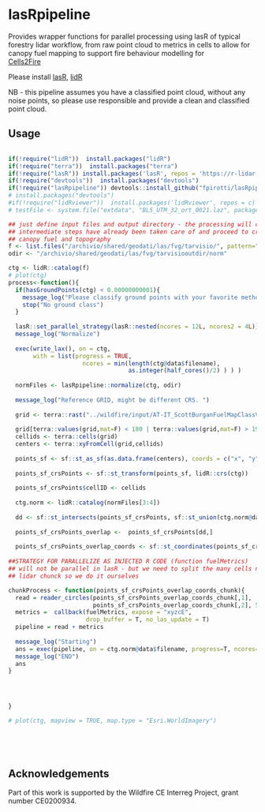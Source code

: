 # lasRpipeline

Provides wrapper functions for parallel processing using lasR of typical forestry 
lidar workflow, from raw point cloud to metrics in cells to allow for
canopy fuel mapping to support fire behaviour modelling for  
[Cells2Fire](https://github.com/cell2fire/Cell2Fire)

Please install [lasR](https://github.com/r-lidar/lasR), 
[lidR](https://github.com/r-lidar/lidR)

NB - this pipeline assumes you have a classified point cloud, without
any noise points, so please use responsible and provide a clean and 
classified point cloud.

## Usage

``` r 

if(!require("lidR"))  install.packages("lidR")
if(!require("terra"))  install.packages("terra")
if(!require("lasR")) install.packages('lasR', repos = 'https://r-lidar.r-universe.dev')
if(!require("devtools"))  install.packages("devtools")
if(!require("lasRpipeline")) devtools::install_github("fpirotti/lasRpipeline")
# install.packages("devtools")
#if(!require("lidRviewer"))  install.packages('lidRviewer', repos = c('https://r-lidar.r-universe.dev'))
# testFile <- system.file("extdata", "BL5_UTM_32_ort_0021.laz", package = "lasRpipeline")

## just define input files and output directory - the processing will check if 
## intermediate steps have already been taken care of and proceed to create a 
## canopy fuel and topography 
f <- list.files("/archivio/shared/geodati/las/fvg/tarvisio/", pattern="(?i)\\.la(s|z)$", full.names = T )
odir <- "/archivio/shared/geodati/las/fvg/tarvisiooutdir/norm"

ctg <- lidR::catalog(f)
# plot(ctg)
process<-function(){
  if(hasGroundPoints(ctg) < 0.00000000001){
    message_log("Please classify ground points with your favorite method before continuing. ") 
    stop("No ground class")
  }  
  
  lasR::set_parallel_strategy(lasR::nested(ncores = 12L, ncores2 = 4L))
  message_log("Normalize") 
 
  exec(write_lax(), on = ctg,  
       with = list(progress = TRUE, 
                     ncores = min(length(ctg@data$filename), 
                                  as.integer(half_cores()/2) ) ) )
                                  
  normFiles <- lasRpipeline::normalize(ctg, odir)
   
  message_log("Reference GRID, might be different CRS. ") 
  
  grid <- terra::rast("../wildfire/input/AT-IT_ScottBurganFuelMapClassV2.tif")
  
  grid[terra::values(grid,mat=F) < 180 | terra::values(grid,mat=F) > 190] <- NA
  cellids <- terra::cells(grid)
  centers <- terra::xyFromCell(grid,cellids)
  
  points_sf <- sf::st_as_sf(as.data.frame(centers), coords = c("x", "y"), crs = terra::crs(grid) )
  
  points_sf_crsPoints <- sf::st_transform(points_sf, lidR::crs(ctg))  
 
  points_sf_crsPoints$cellID <- cellids
  
  ctg.norm <- lidR::catalog(normFiles[3:4])
  
  dd <- sf::st_intersects(points_sf_crsPoints, sf::st_union(ctg.norm@data$geometry), sparse =  FALSE)
  
  points_sf_crsPoints_overlap <-  points_sf_crsPoints[dd,]
  
  points_sf_crsPoints_overlap_coords <- sf::st_coordinates(points_sf_crsPoints_overlap) 
  
##STRATEGY FOR PARALLELIZE AS INJECTED R CODE (function fuelMetrics)
## will not be parallel in lasR - but we need to split the many cells not the 
## lidar chunck so we do it ourselves

chunkProcess <- function(points_sf_crsPoints_overlap_coords_chunk){
  read = reader_circles(points_sf_crsPoints_overlap_coords_chunk[,1], 
                        points_sf_crsPoints_overlap_coords_chunk[,2], 5) 
  metrics =  callback(fuelMetrics, expose = "xyzcE", 
                      drop_buffer = T, no_las_update = T) 
  pipeline = read + metrics
  
  message_log("Starting")
  ans = exec(pipeline, on = ctg.norm@data$filename, progress=T, ncores=1)
  message_log("END")
  ans
}



                          
}

# plot(ctg, mapview = TRUE, map.type = "Esri.WorldImagery")
 


 
```

## Acknowledgements

Part of this work is supported by the Wildfire CE Interreg Project, grant number CE0200934.
